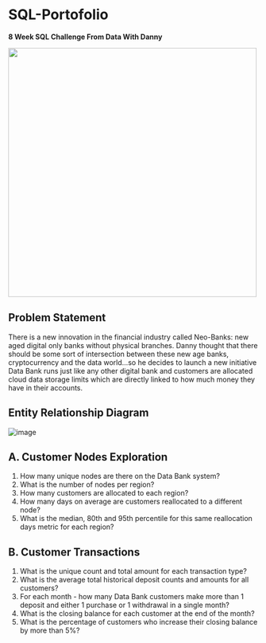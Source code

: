 # SQL-Portofolio

**8 Week SQL Challenge From Data With Danny**

<image src="https://user-images.githubusercontent.com/106369674/204484916-cc318fa4-046b-4504-a449-12f4e12a5340.png" width = 500>

  
## **Problem Statement**

There is a new innovation in the financial industry called Neo-Banks: new aged digital only banks without physical branches.
Danny thought that there should be some sort of intersection between these new age banks, cryptocurrency and the data world…so he decides to launch a new initiative
Data Bank runs just like any other digital bank and customers are allocated cloud data storage limits which are directly linked to how much money they have in their accounts. 


## **Entity Relationship Diagram**
  
  ![image](https://user-images.githubusercontent.com/106369674/204485287-694f2337-2a85-494f-b246-5c99eaef5d77.png)

## A. Customer Nodes Exploration

1. How many unique nodes are there on the Data Bank system?
2. What is the number of nodes per region?
3. How many customers are allocated to each region?
4. How many days on average are customers reallocated to a different node?
5. What is the median, 80th and 95th percentile for this same reallocation days metric for each region?


## B. Customer Transactions

1. What is the unique count and total amount for each transaction type?
2. What is the average total historical deposit counts and amounts for all customers?
3. For each month - how many Data Bank customers make more than 1 deposit and either 1 purchase or 1 withdrawal in a single month?
4. What is the closing balance for each customer at the end of the month?
5. What is the percentage of customers who increase their closing balance by more than 5%?
